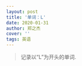 ```yaml
---
layout: post
title: '单词：L'
date: 2020-01-31
author: 郑之杰
cover: ''
tags: 英语
---
```


> 记录以“L”为开头的单词.





